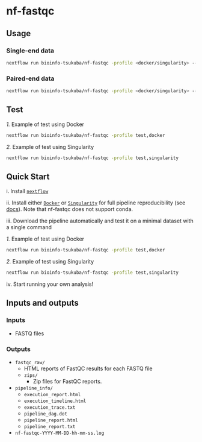 # nf-fastqc


## Usage

### Single-end data

```bash
nextflow run bioinfo-tsukuba/nf-fastqc -profile <docker/singularity> --reads '*.fastq.gz' --single_end
```

### Paired-end data

```bash
nextflow run bioinfo-tsukuba/nf-fastqc -profile <docker/singularity> --reads '*_R{1,2}.fastq.gz'
```

## Test


*1.* Example of test using Docker

```bash
nextflow run bioinfo-tsukuba/nf-fastqc -profile test,docker
```

*2.* Example of test using Singularity

```bash
nextflow run bioinfo-tsukuba/nf-fastqc -profile test,singularity
```


## Quick Start

i. Install [`nextflow`](https://nf-co.re/usage/installation)

ii. Install either [`Docker`](https://docs.docker.com/engine/installation/) or [`Singularity`](https://www.sylabs.io/guides/3.0/user-guide/) for full pipeline reproducibility (see [docs](https://nf-co.re/usage/configuration#basic-configuration-profiles)). Note that nf-fastqc does not support conda.

iii. Download the pipeline automatically and test it on a minimal dataset with a single command

*1.* Example of test using Docker

```bash
nextflow run bioinfo-tsukuba/nf-fastqc -profile test,docker
```

*2.* Example of test using Singularity

```bash
nextflow run bioinfo-tsukuba/nf-fastqc -profile test,singularity
```

iv. Start running your own analysis!

## Inputs and outputs

### Inputs

- FASTQ files

### Outputs

- `fastqc_raw/`
  - HTML reports of FastQC results for each FASTQ file
  - `zips/`
    - Zip files for FastQC reports.
- `pipeline_info/`
  - `execution_report.html`
  - `execution_timeline.html`
  - `execution_trace.txt`
  - `pipeline_dag.dot`
  - `pipeline_report.html`
  - `pipeline_report.txt`
- `nf-fastqc-YYYY-MM-DD-hh-mm-ss.log`
